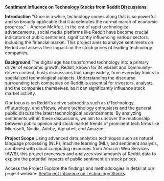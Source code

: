 **Sentiment Influence on Technology Stocks from Reddit Discussions**


**Introduction**
"Once in a while, technology comes along that is so powerful and so broadly applicable that it accelerates the normal march of economic progress." – Andrew McAfee. 
In the era of rapid technological advancements, social media platforms like Reddit have become crucial indicators of public sentiment, significantly influencing various sectors, including the financial market. This project aims to analyze sentiments on Reddit and assess their impact on the stock prices of leading technology companies.

**Background**
The digital age has transformed technology into a primary driver of economic growth. Reddit, known for its vibrant and community-driven content, hosts discussions that range widely, from everyday topics to specialized technological subjects. Understanding the discourse surrounding tech companies on Reddit is essential for investors, analysts, and the companies themselves, as it can significantly influence stock market activity.

Our focus is on Reddit’s active subreddits such as r/Technology, r/Futurology, and r/News, where technology enthusiasts and the general public discuss the latest technological advancements. By analyzing sentiments within these discussions, we aim to uncover the relationship between public opinion and stock market trends of prominent tech firms like Microsoft, Nvidia, Adobe, Alphabet, and Amazon.

**Project Scope**
Using advanced data analytics techniques such as natural language processing (NLP), machine learning (ML), and sentiment analysis, combined with cloud computing resources from Amazon Web Services (AWS), this project processes and analyzes vast amounts of Reddit data to explore the potential impacts of public sentiment on stock prices.


Access the Project
Explore the findings and methodologies in detail at our project website: [Sentiment Influence on Technology Stocks]([https://gu-ppol.github.io/spring-2024-reddit-bigdata-project-team-05/]).
